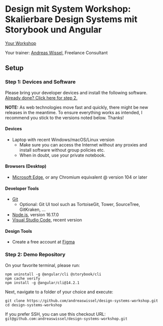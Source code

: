 # Design mit System Workshop: Skalierbare Design Systems mit Storybook und Angular

[Your Workshop](https://www.angulararchitects.io/schulungen/design-mit-system-skalierbare-design-systems-mit-storybook-und-angular/)

Your trainer: [Andreas Wissel](https://twitter.com/andreas_wissel), Freelance Consultant

## Setup

### Step 1: Devices and Software

Please bring your developer devices and install the following software. [Already done? Click here for step 2.](#step-2-demo-repository)

**NOTE:** As web technologies move fast and quickly, there might be new releases in the meantime. To ensure everything works as intended, I recommend you stick to the versions noted below. Thanks!

#### Devices

- Laptop with recent Windows/macOS/Linux version
  - Make sure you can access the Internet without any proxies and install software without group policies etc.
  - When in doubt, use your private notebook.

#### Browsers (Desktop)

- [Microsoft Edge](https://www.microsoft.com/en-us/edge), or any Chromium equivalent @ version 104 or later

#### Developer Tools

- [Git](https://git-scm.com/)
  - Optional: Git UI tool such as TortoiseGit, Tower, SourceTree, GitKraken, …
- [Node.js](https://nodejs.org/en/), version 16.17.0
- [Visual Studio Code](https://code.visualstudio.com/), recent version

#### Design Tools

- Create a free account at [Figma](https://figma.com)

### Step 2: Demo Repository

On your favorite terminal, please run:

```
npm uninstall -g @angular/cli @storybook/cli
npm cache verify
npm install -g @angular/cli@14.2.1
```

Next, navigate to a folder of your choice and execute:

```
git clone https://github.com/andreaswissel/design-systems-workshop.git
cd design-systems-workshop
```

If you prefer SSH, you can use this checkout URL: `git@github.com:andreaswissel/design-systems-workshop.git`
